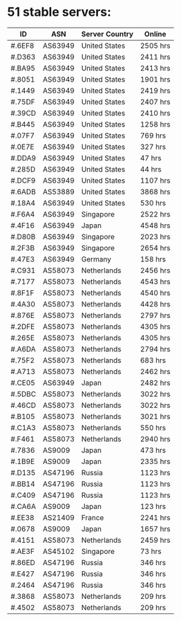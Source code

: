 # 51 stable servers:

| ID | ASN | Server Country | Online |
| ------ | ------ | ------ | ------ |
| #.6EF8 | AS63949 | United States | 2505 hrs |
| #.D363 | AS63949 | United States | 2411 hrs |
| #.BA95 | AS63949 | United States | 2413 hrs |
| #.8051 | AS63949 | United States | 1901 hrs |
| #.1449 | AS63949 | United States | 2419 hrs |
| #.75DF | AS63949 | United States | 2407 hrs |
| #.39CD | AS63949 | United States | 2410 hrs |
| #.B445 | AS63949 | United States | 1258 hrs |
| #.07F7 | AS63949 | United States | 769 hrs |
| #.0E7E | AS63949 | United States | 327 hrs |
| #.DDA9 | AS63949 | United States | 47 hrs |
| #.285D | AS63949 | United States | 44 hrs |
| #.DCF9 | AS63949 | United States | 1107 hrs |
| #.6ADB | AS53889 | United States | 3868 hrs |
| #.18A4 | AS63949 | United States | 530 hrs |
| #.F6A4 | AS63949 | Singapore | 2522 hrs |
| #.4F16 | AS63949 | Japan | 4548 hrs |
| #.D80B | AS63949 | Singapore | 2023 hrs |
| #.2F3B | AS63949 | Singapore | 2654 hrs |
| #.47E3 | AS63949 | Germany | 158 hrs |
| #.C931 | AS58073 | Netherlands | 2456 hrs |
| #.7177 | AS58073 | Netherlands | 4543 hrs |
| #.8F1F | AS58073 | Netherlands | 4540 hrs |
| #.4A30 | AS58073 | Netherlands | 4428 hrs |
| #.876E | AS58073 | Netherlands | 2797 hrs |
| #.2DFE | AS58073 | Netherlands | 4305 hrs |
| #.265E | AS58073 | Netherlands | 4305 hrs |
| #.A6DA | AS58073 | Netherlands | 2794 hrs |
| #.75F2 | AS58073 | Netherlands | 683 hrs |
| #.A713 | AS58073 | Netherlands | 2462 hrs |
| #.CE05 | AS63949 | Japan | 2482 hrs |
| #.5DBC | AS58073 | Netherlands | 3022 hrs |
| #.46CD | AS58073 | Netherlands | 3022 hrs |
| #.B105 | AS58073 | Netherlands | 3021 hrs |
| #.C1A3 | AS58073 | Netherlands | 550 hrs |
| #.F461 | AS58073 | Netherlands | 2940 hrs |
| #.7836 | AS9009 | Japan | 473 hrs |
| #.1B9E | AS9009 | Japan | 2335 hrs |
| #.D135 | AS47196 | Russia | 1123 hrs |
| #.BB14 | AS47196 | Russia | 1123 hrs |
| #.C409 | AS47196 | Russia | 1123 hrs |
| #.CA6A | AS9009 | Japan | 123 hrs |
| #.EE38 | AS21409 | France | 2241 hrs |
| #.0678 | AS9009 | Japan | 1657 hrs |
| #.4151 | AS58073 | Netherlands | 2459 hrs |
| #.AE3F | AS45102 | Singapore | 73 hrs |
| #.86ED | AS47196 | Russia | 346 hrs |
| #.E427 | AS47196 | Russia | 346 hrs |
| #.2464 | AS47196 | Russia | 346 hrs |
| #.3868 | AS58073 | Netherlands | 209 hrs |
| #.4502 | AS58073 | Netherlands | 209 hrs |

